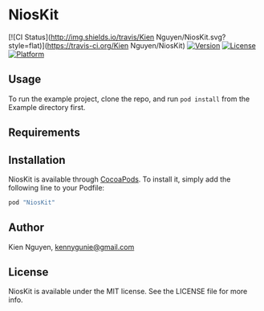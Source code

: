 # NiosKit

[![CI Status](http://img.shields.io/travis/Kien Nguyen/NiosKit.svg?style=flat)](https://travis-ci.org/Kien Nguyen/NiosKit)
[![Version](https://img.shields.io/cocoapods/v/NiosKit.svg?style=flat)](http://cocoapods.org/pods/NiosKit)
[![License](https://img.shields.io/cocoapods/l/NiosKit.svg?style=flat)](http://cocoapods.org/pods/NiosKit)
[![Platform](https://img.shields.io/cocoapods/p/NiosKit.svg?style=flat)](http://cocoapods.org/pods/NiosKit)

## Usage

To run the example project, clone the repo, and run `pod install` from the Example directory first.

## Requirements

## Installation

NiosKit is available through [CocoaPods](http://cocoapods.org). To install
it, simply add the following line to your Podfile:

```ruby
pod "NiosKit"
```

## Author

Kien Nguyen, kennygunie@gmail.com

## License

NiosKit is available under the MIT license. See the LICENSE file for more info.

